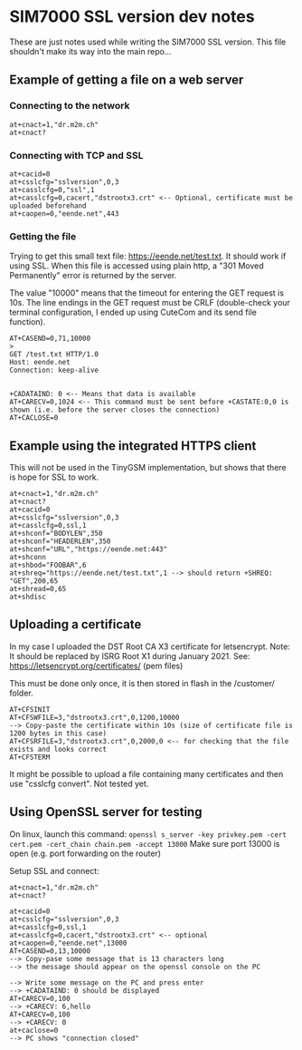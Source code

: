 # SIM7000 SSL version dev notes

These are just notes used while writing the SIM7000 SSL version. This file shouldn't make its way into the main repo...

## Example of getting a file on a web server

### Connecting to the network

```
at+cnact=1,"dr.m2m.ch"
at+cnact?
```

### Connecting with TCP and SSL

```
at+cacid=0
at+csslcfg="sslversion",0,3
at+casslcfg=0,"ssl",1
at+casslcfg=0,cacert,"dstrootx3.crt" <-- Optional, certificate must be uploaded beforehand
at+caopen=0,"eende.net",443
```

### Getting the file

Trying to get this small text file: https://eende.net/test.txt.
It should work if using SSL. When this file is accessed using plain http, a "301 Moved Permanently" error is returned by the server.

The value "10000" means that the timeout for entering the GET request is 10s. The line endings in the GET request must be CRLF (double-check your terminal configuration, I ended up using CuteCom and its send file function).

```
AT+CASEND=0,71,10000
>
GET /test.txt HTTP/1.0
Host: eende.net
Connection: keep-alive


+CADATAIND: 0 <-- Means that data is available
AT+CARECV=0,1024 <-- This command must be sent before +CASTATE:0,0 is shown (i.e. before the server closes the connection)
AT+CACLOSE=0
```

## Example using the integrated HTTPS client

This will not be used in the TinyGSM implementation, but shows that there is hope for SSL to work.

```
at+cnact=1,"dr.m2m.ch"
at+cnact?
at+cacid=0
at+csslcfg="sslversion",0,3
at+casslcfg=0,ssl,1
at+shconf="BODYLEN",350
at+shconf="HEADERLEN",350
at+shconf="URL","https://eende.net:443"
at+shconn
at+shbod="FOOBAR",6
at+shreq="https://eende.net/test.txt",1 --> should return +SHREQ: "GET",200,65
at+shread=0,65
at+shdisc
```

## Uploading a certificate

In my case I uploaded the DST Root CA X3 certificate for letsencrypt.
Note: It should be replaced by ISRG Root X1 during January 2021. See: https://letsencrypt.org/certificates/ (pem files)

This must be done only once, it is then stored in flash in the /customer/ folder.
```
AT+CFSINIT
AT+CFSWFILE=3,"dstrootx3.crt",0,1200,10000
--> Copy-paste the certificate within 10s (size of certificate file is 1200 bytes in this case)
AT+CFSRFILE=3,"dstrootx3.crt",0,2000,0 <-- for checking that the file exists and looks correct
AT+CFSTERM
```

It might be possible to upload a file containing many certificates and then use "csslcfg convert". Not tested yet.

## Using OpenSSL server for testing

On linux, launch this command: `openssl s_server -key privkey.pem -cert cert.pem -cert_chain chain.pem -accept 13000`
Make sure port 13000 is open (e.g. port forwarding on the router)

Setup SSL and connect:
```
at+cnact=1,"dr.m2m.ch"
at+cnact?

at+cacid=0
at+csslcfg="sslversion",0,3
at+casslcfg=0,ssl,1
at+casslcfg=0,cacert,"dstrootx3.crt" <-- optional
at+caopen=0,"eende.net",13000
AT+CASEND=0,13,10000
--> Copy-pase some message that is 13 characters long
--> the message should appear on the openssl console on the PC

--> Write some message on the PC and press enter
--> +CADATAIND: 0 should be displayed
AT+CARECV=0,100
--> +CARECV: 6,hello
AT+CARECV=0,100
--> +CARECV: 0
at+caclose=0
--> PC shows "connection closed"
```

